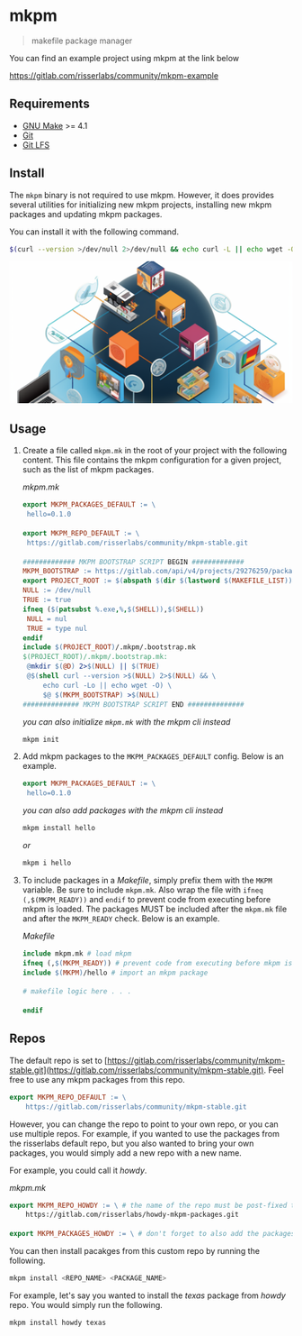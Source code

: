 # mkpm

> makefile package manager

You can find an example project using mkpm at the link below

https://gitlab.com/risserlabs/community/mkpm-example

## Requirements

- [GNU Make](https://www.gnu.org/software/make) >= 4.1
- [Git](https://git-scm.com)
- [Git LFS](https://git-lfs.com)

## Install

The `mkpm` binary is not required to use mkpm. However, it does provides several utilities for
initializing new mkpm projects, installing new mkpm packages and updating mkpm packages.

You can install it with the following command.

```sh
$(curl --version >/dev/null 2>/dev/null && echo curl -L || echo wget -O-) https://gitlab.com/api/v4/projects/48207162/packages/generic/mkpm/1.0.0/install.sh 2>/dev/null | sh
```

![](assets/mkpm.png)

## Usage

1. Create a file called `mkpm.mk` in the root of your project
   with the following content. This file contains the mkpm
   configuration for a given project, such as the list of
   mkpm packages.

   _mkpm.mk_

   ```makefile
   export MKPM_PACKAGES_DEFAULT := \
   	hello=0.1.0

   export MKPM_REPO_DEFAULT := \
   	https://gitlab.com/risserlabs/community/mkpm-stable.git

   ############# MKPM BOOTSTRAP SCRIPT BEGIN #############
   MKPM_BOOTSTRAP := https://gitlab.com/api/v4/projects/29276259/packages/generic/mkpm/0.3.0/bootstrap.mk
   export PROJECT_ROOT := $(abspath $(dir $(lastword $(MAKEFILE_LIST))))
   NULL := /dev/null
   TRUE := true
   ifneq ($(patsubst %.exe,%,$(SHELL)),$(SHELL))
   	NULL = nul
   	TRUE = type nul
   endif
   include $(PROJECT_ROOT)/.mkpm/.bootstrap.mk
   $(PROJECT_ROOT)/.mkpm/.bootstrap.mk:
   	@mkdir $(@D) 2>$(NULL) || $(TRUE)
   	@$(shell curl --version >$(NULL) 2>$(NULL) && \
   		echo curl -Lo || echo wget -O) \
   		$@ $(MKPM_BOOTSTRAP) >$(NULL)
   ############## MKPM BOOTSTRAP SCRIPT END ##############
   ```

   _you can also initialize `mkpm.mk` with the mkpm cli instead_

   ```sh
   mkpm init
   ```

2. Add mkpm packages to the `MKPM_PACKAGES_DEFAULT` config. Below is an example.

   ```makefile
   export MKPM_PACKAGES_DEFAULT := \
   	hello=0.1.0
   ```

   _you can also add packages with the mkpm cli instead_

   ```sh
   mkpm install hello
   ```

   _or_

   ```sh
   mkpm i hello
   ```

3. To include packages in a _Makefile_, simply prefix them with the `MKPM`
   variable. Be sure to include `mkpm.mk`. Also wrap the file with `ifneq (,$(MKPM_READY))`
   and `endif` to prevent code from executing before mkpm is loaded. The packages MUST be included
   after the `mkpm.mk` file and after the `MKPM_READY` check. Below is an example.

   _Makefile_

   ```makefile
   include mkpm.mk # load mkpm
   ifneq (,$(MKPM_READY)) # prevent code from executing before mkpm is ready
   include $(MKPM)/hello # import an mkpm package

   # makefile logic here . . .

   endif
   ```

## Repos

The default repo is set to [https://gitlab.com/risserlabs/community/mkpm-stable.git](https://gitlab.com/risserlabs/community/mkpm-stable.git). Feel free to use any mkpm packages from this repo.

```makefile
export MKPM_REPO_DEFAULT := \
	https://gitlab.com/risserlabs/community/mkpm-stable.git
```

However, you can change the repo to point to your own repo, or you can use multiple repos.
For example, if you wanted to use the packages from the risserlabs default repo, but you
also wanted to bring your own packages, you would simply add a new repo with a new name.

For example, you could call it _howdy_.

_mkpm.mk_

```makefile
export MKPM_REPO_HOWDY := \ # the name of the repo must be post-fixed to the end in all caps
	https://gitlab.com/risserlabs/howdy-mkpm-packages.git

export MKPM_PACKAGES_HOWDY := \ # don't forget to also add the packages variable
```

You can then install pacakges from this custom repo by running the following.

```sh
mkpm install <REPO_NAME> <PACKAGE_NAME>
```

For example, let's say you wanted to install the _texas_ package from _howdy_ repo. You would
simply run the following.

```sh
mkpm install howdy texas
```
